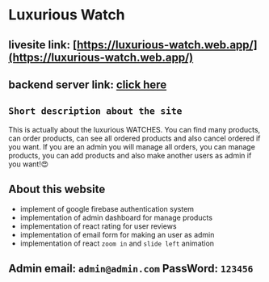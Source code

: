 # Luxurious Watch

## livesite link: [https://luxurious-watch.web.app/](https://luxurious-watch.web.app/)

## backend server link: [click here](https://github.com/programming-hero-web-course-4/niche-website-server-side-HafizurRahman001)

## `Short description about the site`

This is actually about the luxurious WATCHES. You can find many products, can order products, can see all ordered products and also cancel ordered if you want. If you are an admin you will manage all orders, you can manage products, you can add products and also make another users as admin if you want!😍

## About this website

- implement of google firebase authentication system
- implementation of admin dashboard for manage products
- implementation of react rating for user reviews
- implementation of email form for making an user as admin
- implementation of react `zoom in` and `slide left` animation

## Admin email: `admin@admin.com` PassWord: `123456`
